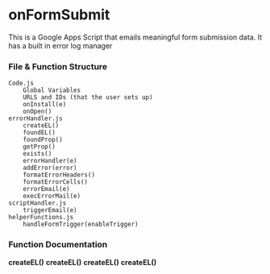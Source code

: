 # onFormSubmit
This is a Google Apps Script that emails meaningful form submission data.
It has a built in error log manager

### File & Function Structure
```
Code.js
    Global Variables
    URLS and IDs (that the user sets up)
    onInstall(e)
    onOpen()
errorHandler.js
    createEL()
    foundEL()
    foundProp()
    getProp()
    exists()
    errorHandler(e)
    addError(error)
    formatErrorHeaders()
    formatErrorCells()
    errorEmail(e)
    execErrorMail(e)
scriptHandler.js
    triggerEmail(e)
helperFunctions.js
    handleFormTrigger(enableTrigger)
```

### Function Documentation
**createEL()**
**createEL()**
**createEL()**
**createEL()**
